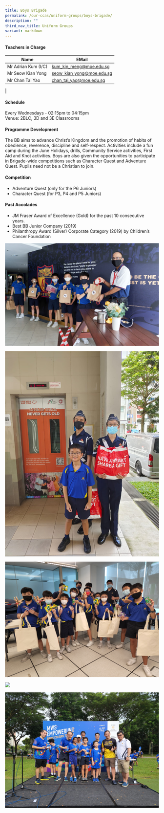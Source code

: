 ```yaml
---
title: Boys Brigade
permalink: /our-ccas/uniform-groups/boys-brigade/
description: ""
third_nav_title: Uniform Groups
variant: markdown
---
```

#### **Teachers in Charge**
| Name | EMail|
| -------- | -------- | 
|	Mr Adrian Kum (I/C)	|[kum_kin_meng@moe.edu.sg](mailto:kum_kin_meng@moe.edu.sg)|
|	Mr Seow Kian Yong	|[seow_kian_yong@moe.edu.sg](mailto:seow_kian_yong@moe.edu.sg)|
|	Mr Chan Tai Yao	|[chan_tai_yao@moe.edu.sg](mailto:chan_tai_yao@moe.edu.sg)|
|




#### **Schedule**

Every Wednesdays - 02:15pm to 04:15pm <br>
Venue: 2BLC, 3D and 3E Classrooms

#### **Programme Development**

The BB aims to advance Christ’s Kingdom and the promotion of habits of obedience, reverence, discipline and self-respect. Activities include a fun camp during the June Holidays, drills, Community Service activities, First Aid and Knot activities. Boys are also given the opportunities to participate in Brigade-wide competitions such as Character Quest and Adventure Quest. Pupils need not be a Christian to join.

#### **Competition**

* Adventure Quest (only for the P6 Juniors)&nbsp;
* Character Quest (for P3, P4 and P5 Juniors)

#### **Past Accolades**

* JM Fraser Award of Excellence (Gold) for the past 10 consecutive years.&nbsp;
* Best BB Junior Company (2019)&nbsp;
* Philanthropy Award (Silver) Corporate Category (2019) by Children’s Cancer Foundation

![](/images/boys%20brigade%204.jpg)

![](/images/boys%20brigade%203.jpg)

![](/images/boys%20brigade%205.jpg)

![](/images/boys%20brigade%206.jpg)


![](/images/boys%20brigade.jpg)